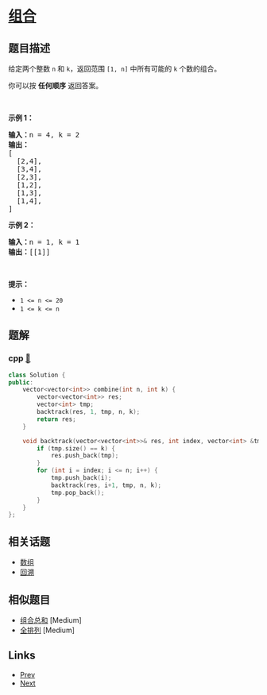 
# [组合](https://leetcode-cn.com/problems/combinations)

## 题目描述

<p>给定两个整数 <code>n</code> 和 <code>k</code>，返回范围 <code>[1, n]</code> 中所有可能的 <code>k</code> 个数的组合。</p>

<p>你可以按 <strong>任何顺序</strong> 返回答案。</p>

<p> </p>

<p><strong>示例 1：</strong></p>

<pre>
<strong>输入：</strong>n = 4, k = 2
<strong>输出：</strong>
[
  [2,4],
  [3,4],
  [2,3],
  [1,2],
  [1,3],
  [1,4],
]</pre>

<p><strong>示例 2：</strong></p>

<pre>
<strong>输入：</strong>n = 1, k = 1
<strong>输出：</strong>[[1]]</pre>

<p> </p>

<p><strong>提示：</strong></p>

<ul>
	<li><code>1 <= n <= 20</code></li>
	<li><code>1 <= k <= n</code></li>
</ul>


## 题解

### cpp [🔗](combinations.cpp) 
```cpp
class Solution {
public:
    vector<vector<int>> combine(int n, int k) {
        vector<vector<int>> res;
        vector<int> tmp;
        backtrack(res, 1, tmp, n, k);
        return res;
    }

    void backtrack(vector<vector<int>>& res, int index, vector<int> &tmp, int n, int k) {
        if (tmp.size() == k) {
            res.push_back(tmp);
        }
        for (int i = index; i <= n; i++) {
            tmp.push_back(i);
            backtrack(res, i+1, tmp, n, k);
            tmp.pop_back();
        }
    }
};
```


## 相关话题

- [数组](../../tags/array.md) 
- [回溯](../../tags/backtracking.md) 


## 相似题目

- [组合总和](../combination-sum/README.md)  [Medium] 
- [全排列](../permutations/README.md)  [Medium] 


## Links

- [Prev](../sort-colors/README.md) 
- [Next](../subsets/README.md) 

